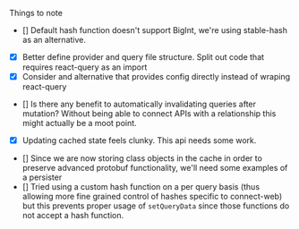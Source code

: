 Things to note
- [] Default hash function doesn't support BigInt, we're using stable-hash as an alternative.
- [x] Better define provider and query file structure. Split out code that requires react-query as an import
- [x] Consider and alternative that provides config directly instead of wraping react-query
- [] Is there any benefit to automatically invalidating queries after mutation? Without being able to connect APIs with a relationship this might actually be a moot point. 
- [x] Updating cached state feels clunky. This api needs some work.
- [] Since we are now storing class objects in the cache in order to preserve advanced protobuf functionality, we'll need some examples of a persister
- [] Tried using a custom hash function on a per query basis (thus allowing more fine grained control of hashes specific to connect-web) but this prevents proper usage of `setQueryData` since those functions do not accept a hash function.